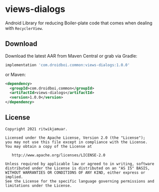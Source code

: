 views-dialogs
=======

Android Library for reducing Boiler-plate code that comes when dealing with `RecyclerView`.

Download
--------

Download the latest AAR from Maven Central or grab via Gradle:
```groovy
implementation 'com.droidboi.common:views-dialogs:1.0.0'
```
or Maven:
```xml
<dependency>
  <groupId>com.droidboi.common</groupId>
  <artifactId>views-dialogs</artifactId>
  <version>1.0.0</version>
</dependency>
```

License
--------

    Copyright 2021 ritwikjamuar.

    Licensed under the Apache License, Version 2.0 (the "License");
    you may not use this file except in compliance with the License.
    You may obtain a copy of the License at

       http://www.apache.org/licenses/LICENSE-2.0

    Unless required by applicable law or agreed to in writing, software
    distributed under the License is distributed on an "AS IS" BASIS,
    WITHOUT WARRANTIES OR CONDITIONS OF ANY KIND, either express or implied.
    See the License for the specific language governing permissions and
    limitations under the License.
